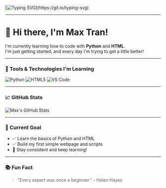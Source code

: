 <!-- Typing Animation Header -->
[![Typing SVG](https://readme-typing-svg.demolab.com?font=Fira+Code&pause=1000&color=00FFDD&width=435&lines=Hi!+I'm+Max+Tran+%F0%9F%91%8B;Beginner+HTML+and+Python+Developer;Welcome+to+my+GitHub+profile!)](https://git.io/typing-svg)

---

# 👋 Hi there, I'm Max Tran!

I'm currently learning how to code with **Python** and **HTML**.  
I'm just getting started, and every day I'm trying to get a little better!

---

### 🚀 Tools & Technologies I'm Learning
![Python](https://img.shields.io/badge/-Python-3776AB?style=for-the-badge&logo=python&logoColor=white)
![HTML5](https://img.shields.io/badge/-HTML5-E34F26?style=for-the-badge&logo=html5&logoColor=white)
![VS Code](https://img.shields.io/badge/-VSCode-007ACC?style=for-the-badge&logo=visualstudiocode&logoColor=white)

---

### 📈 GitHub Stats
![Max's GitHub Stats](https://github-readme-stats.vercel.app/api?username=bttran72&show_icons=true&theme=tokyonight)

---

### 🎯 Current Goal
- ✅ Learn the basics of Python and HTML  
- ✅ Build my first simple webpage and scripts  
- 🧠 Stay consistent and keep learning!

---

### 📚 Fun Fact
> "Every expert was once a beginner." – Helen Hayes
